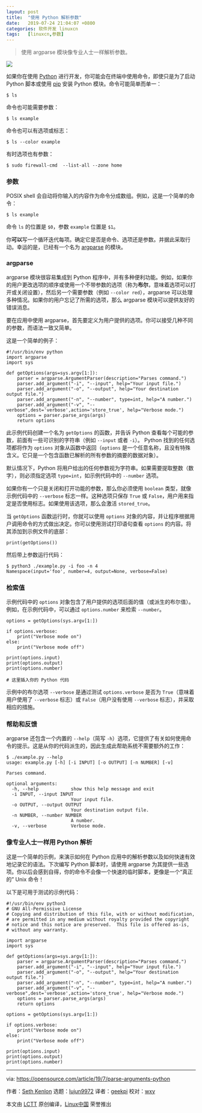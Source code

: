 ```yaml
---
layout: post
title:	"使用 Python 解析参数"
date:	2019-07-24 21:04:07 +0800 
categories:	软件开发 linuxcn 
tags:	[linuxcn,参数]
---
```




> 
> 使用 argparse 模块像专业人士一样解析参数。
> 
> 
> 


![](/Asserts/Images//attachment/album/201907/24/210351h99gzcttqmk7c7mx.jpg)


如果你在使用 [Python](https://www.python.org/) 进行开发，你可能会在终端中使用命令，即使只是为了启动 Python 脚本或使用 [pip](https://pip.pypa.io/en/stable/installing/) 安装 Python 模块。命令可能简单而单一：



```
$ ls
```

命令也可能需要参数：



```
$ ls example
```

命令也可以有选项或标志：



```
$ ls --color example
```

有时选项也有参数：



```
$ sudo firewall-cmd  --list-all --zone home
```

### 参数


POSIX shell 会自动将你输入的内容作为命令分成数组。例如，这是一个简单的命令：



```
$ ls example
```

命令 `ls` 的位置是 `$0`，参数 `example` 位置是 `$1`。


你**可以**写一个循环迭代每项。确定它是否是命令、选项还是参数。并据此采取行动。幸运的是，已经有一个名为 [argparse](https://pypi.org/project/argparse/) 的模块。


### argparse


argparse 模块很容易集成到 Python 程序中，并有多种便利功能。例如，如果你的用户更改选项的顺序或使用一个不带参数的选项（称为**布尔**，意味着选项可以打开或关闭设置），然后另一个需要参数（例如 `--color red`），argparse 可以处理多种情况。如果你的用户忘记了所需的选项，那么 argparse 模块可以提供友好的错误消息。


要在应用中使用 argparse，首先要定义为用户提供的选项。你可以接受几种不同的参数，而语法一致又简单。


这是一个简单的例子：



```
#!/usr/bin/env python
import argparse
import sys

def getOptions(args=sys.argv[1:]):
    parser = argparse.ArgumentParser(description="Parses command.")
    parser.add_argument("-i", "--input", help="Your input file.")
    parser.add_argument("-o", "--output", help="Your destination output file.")
    parser.add_argument("-n", "--number", type=int, help="A number.")
    parser.add_argument("-v", "--verbose",dest='verbose',action='store_true', help="Verbose mode.")
    options = parser.parse_args(args)
    return options
```

此示例代码创建一个名为 `getOptions` 的函数，并告诉 Python 查看每个可能的参数，前面有一些可识别的字符串（例如 `--input` 或者 `-i`）。 Python 找到的任何选项都将作为 `options` 对象从函数中返回（`options` 是一个任意名称，且没有特殊含义。它只是一个包含函数已解析的所有参数的摘要的数据对象）。


默认情况下，Python 将用户给出的任何参数视为字符串。如果需要提取整数（数字），则必须指定选项 `type=int`，如示例代码中的 `--number` 选项。


如果你有一个只是关闭和打开功能的参数，那么你必须使用 `boolean` 类型，就像示例代码中的 `--verbose` 标志一样。这种选项只保存 `True` 或 `False`，用户用来指定是否使用标志。如果使用该选项，那么会激活 `stored_true`。


当 `getOptions` 函数运行时，你就可以使用 `options` 对象的内容，并让程序根据用户调用命令的方式做出决定。你可以使用测试打印语句查看 `options` 的内容。将其添加到示例文件的底部：



```
print(getOptions())
```

然后带上参数运行代码：



```
$ python3 ./example.py -i foo -n 4
Namespace(input='foo', number=4, output=None, verbose=False)
```

### 检索值


示例代码中的 `options` 对象包含了用户提供的选项后面的值（或派生的布尔值）。例如，在示例代码中，可以通过 `options.number` 来检索 `--number`。



```
options = getOptions(sys.argv[1:])

if options.verbose:
    print("Verbose mode on")
else:
    print("Verbose mode off")

print(options.input)
print(options.output)
print(options.number)

# 这里插入你的 Python 代码
```

示例中的布尔选项 `--verbose` 是通过测试 `options.verbose` 是否为 `True`（意味着用户使用了 `--verbose` 标志）或 `False`（用户没有使用 `--verbose` 标志），并采取相应的措施。


### 帮助和反馈


argparse 还包含一个内置的 `--help`（简写 `-h`）选项，它提供了有关如何使用命令的提示。这是从你的代码派生的，因此生成此帮助系统不需要额外的工作：



```
$ ./example.py --help
usage: example.py [-h] [-i INPUT] [-o OUTPUT] [-n NUMBER] [-v]

Parses command.

optional arguments:
  -h, --help            show this help message and exit
  -i INPUT, --input INPUT
                        Your input file.
  -o OUTPUT, --output OUTPUT
                        Your destination output file.
  -n NUMBER, --number NUMBER
                        A number.
  -v, --verbose         Verbose mode.
```

### 像专业人士一样用 Python 解析


这是一个简单的示例，来演示如何在 Python 应用中的解析参数以及如何快速有效地记录它的语法。下次编写 Python 脚本时，请使用 argparse 为其提供一些选项。你以后会感到自得，你的命令不会像一个快速的临时脚本，更像是一个“真正的” Unix 命令！


以下是可用于测试的示例代码：



```
#!/usr/bin/env python3
# GNU All-Permissive License
# Copying and distribution of this file, with or without modification,
# are permitted in any medium without royalty provided the copyright
# notice and this notice are preserved.  This file is offered as-is,
# without any warranty.

import argparse
import sys

def getOptions(args=sys.argv[1:]):
    parser = argparse.ArgumentParser(description="Parses command.")
    parser.add_argument("-i", "--input", help="Your input file.")
    parser.add_argument("-o", "--output", help="Your destination output file.")
    parser.add_argument("-n", "--number", type=int, help="A number.")
    parser.add_argument("-v", "--verbose",dest='verbose',action='store_true', help="Verbose mode.")
    options = parser.parse_args(args)
    return options

options = getOptions(sys.argv[1:])

if options.verbose:
    print("Verbose mode on")
else:
    print("Verbose mode off")

print(options.input)
print(options.output)
print(options.number)
```



---


via: <https://opensource.com/article/19/7/parse-arguments-python>


作者：[Seth Kenlon](https://opensource.com/users/seth/users/notsag) 选题：[lujun9972](https://github.com/lujun9972) 译者：[geekpi](https://github.com/geekpi) 校对：[wxy](https://github.com/wxy)


本文由 [LCTT](https://github.com/LCTT/TranslateProject) 原创编译，[Linux中国](https://linux.cn/) 荣誉推出
